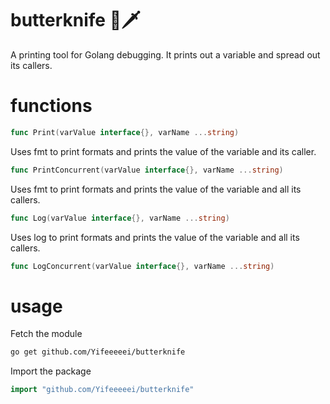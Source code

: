 # butterknife 🧈🗡️
A printing tool for Golang debugging. It prints out a variable and spread out its callers.

# functions

```go
func Print(varValue interface{}, varName ...string) 
```

Uses fmt to print formats and prints the value of the variable and its caller.

```go
func PrintConcurrent(varValue interface{}, varName ...string)
```

Uses fmt to print formats and prints the value of the variable and all its callers.

```go
func Log(varValue interface{}, varName ...string)
```

Uses log to print formats and prints the value of the variable and all its callers.

```go
func LogConcurrent(varValue interface{}, varName ...string)
```

# usage

Fetch the module

```bash
go get github.com/Yifeeeeei/butterknife
```

Import the package

```go
import "github.com/Yifeeeeei/butterknife"
```
